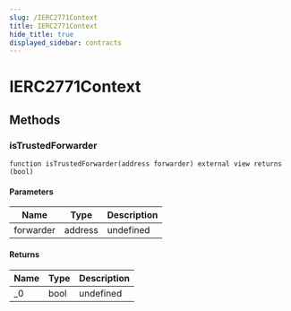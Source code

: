 ```yaml
---
slug: /IERC2771Context
title: IERC2771Context
hide_title: true
displayed_sidebar: contracts
---
```

# IERC2771Context









## Methods

### isTrustedForwarder

```solidity
function isTrustedForwarder(address forwarder) external view returns (bool)
```





#### Parameters

| Name | Type | Description |
|---|---|---|
| forwarder | address | undefined |

#### Returns

| Name | Type | Description |
|---|---|---|
| _0 | bool | undefined |




